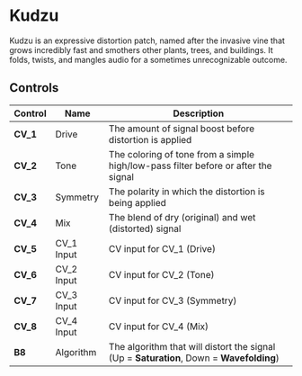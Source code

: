 # Kudzu

Kudzu is an expressive distortion patch, named after the invasive vine that 
grows incredibly fast and smothers other plants, trees, and buildings.
It folds, twists, and mangles audio for a sometimes unrecognizable outcome. 

## Controls

| Control  | Name       | Description                                                                              |
|----------|------------|------------------------------------------------------------------------------------------|
| **CV_1** | Drive      | The amount of signal boost before distortion is applied                                  |
| **CV_2** | Tone       | The coloring of tone from a simple high/low-pass filter before or after the signal       |
| **CV_3** | Symmetry   | The polarity in which the distortion is being applied                                    |
| **CV_4** | Mix        | The blend of dry (original) and wet (distorted) signal                                   |
| **CV_5** | CV_1 Input | CV input for CV_1 (Drive)                                                                |
| **CV_6** | CV_2 Input | CV input for CV_2 (Tone)                                                                 |
| **CV_7** | CV_3 Input | CV input for CV_3 (Symmetry)                                                             |
| **CV_8** | CV_4 Input | CV input for CV_4 (Mix)                                                                  |
| **B8**   | Algorithm  | The algorithm that will distort the signal (Up = **Saturation**, Down = **Wavefolding**) |
